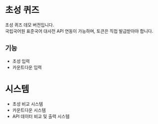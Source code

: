 # 초성 퀴즈
초성 퀴즈 데모 버전입니다.  
국립국어원 표준국어 대사전 API 연동이 가능하며, 토큰은 직접 발급받아야 합니다.

## 기능
* 초성 입력
* 카운트다운 입력

# 시스템
* 초성 비교 시스템
* 카운트다운 시스템
* API 데이터 비교 및 출력 시스템
